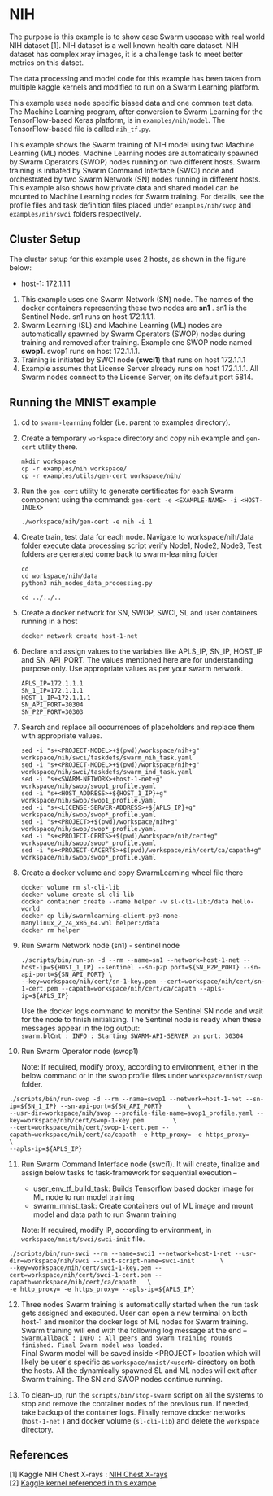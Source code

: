 NIH
========

The purpose is this example is to show case Swarm usecase with real world NIH dataset [1]. NIH dataset is a well known health care dataset. NIH dataset has complex xray images, it is a challenge task to meet better metrics on this datset.

The data processing and model code for this example has been taken from multiple kaggle kernels and modified to run on a Swarm Learning platform.

This example uses node specific biased data and one common test data. The Machine Learning program, after conversion to Swarm Learning for the TensorFlow-based Keras platform, is in `examples/nih/model`. The TensorFlow-based file is called `nih_tf.py`.

This example shows the Swarm training of NIH model using two Machine Learning (ML) nodes. Machine Learning nodes are automatically spawned by Swarm Operators (SWOP) nodes running on two different hosts. Swarm training is initiated by Swarm Command Interface (SWCI) node and orchestrated by two Swarm Network (SN) nodes running in different hosts. This example also shows how private data and shared model can be mounted to Machine Learning nodes for Swarm training. For details, see the profile files and task definition files placed under `examples/nih/swop` and `examples/nih/swci` folders respectively.



## Cluster Setup

The cluster setup for this example uses 2 hosts, as shown in the figure below:  
- host-1: 172.1.1.1  


1. This example uses one Swarm Network (SN) node. The names of the docker containers representing these two nodes are **sn1** . sn1 is the Sentinel Node. sn1 runs on host 172.1.1.1. 
2. Swarm Learning (SL) and Machine Learning (ML) nodes are automatically spawned by Swarm Operators (SWOP) nodes during training and removed after training. Example one SWOP node named **swop1**. swop1 runs on host 172.1.1.1.
3. Training is initiated by SWCI node (**swci1**) that runs on host 172.1.1.1
4. Example assumes that License Server already runs on host 172.1.1.1. All Swarm nodes connect to the License Server, on its default port 5814.



## Running the MNIST example

1. cd to `swarm-learning` folder (i.e. parent to examples directory). 
   

2. Create a temporary `workspace` directory and copy 	`nih` example and `gen-cert` utility there.
   ```
   mkdir workspace
   cp -r examples/nih workspace/
   cp -r examples/utils/gen-cert workspace/nih/
   ```

3. Run the `gen-cert` utility to generate certificates for each Swarm component using the command: `gen-cert -e <EXAMPLE-NAME> -i <HOST-INDEX>`  
 
   ```
   ./workspace/nih/gen-cert -e nih -i 1
   ```  
4. Create train, test data for each node.
   Navigate to workspace/nih/data folder
   execute data processing script
   verify Node1, Node2, Node3, Test folders are generated
   come back to swarm-learning folder
   ```
   cd
   cd workspace/nih/data
   python3 nih_nodes_data_processing.py

   cd ../../..
   ```  
   
5. Create a docker network for SN, SWOP, SWCI, SL and user containers running in a host  

   ```
   docker network create host-1-net
   ```  

6. Declare and assign values to the variables like APLS_IP, SN_IP, HOST_IP and SN_API_PORT. The values mentioned here are for understanding purpose only. Use appropriate values as per your swarm network.
   
    ```
    APLS_IP=172.1.1.1
    SN_1_IP=172.1.1.1
    HOST_1_IP=172.1.1.1
    SN_API_PORT=30304
    SN_P2P_PORT=30303
    ```

7. Search and replace all occurrences of placeholders and replace them with appropriate values.
   ```
   sed -i "s+<PROJECT-MODEL>+$(pwd)/workspace/nih+g" workspace/nih/swci/taskdefs/swarm_nih_task.yaml
   sed -i "s+<PROJECT-MODEL>+$(pwd)/workspace/nih+g" workspace/nih/swci/taskdefs/swarm_ind_task.yaml
   sed -i "s+<SWARM-NETWORK>+host-1-net+g" workspace/nih/swop/swop1_profile.yaml
   sed -i "s+<HOST_ADDRESS>+${HOST_1_IP}+g" workspace/nih/swop/swop1_profile.yaml
   sed -i "s+<LICENSE-SERVER-ADDRESS>+${APLS_IP}+g" workspace/nih/swop/swop*_profile.yaml
   sed -i "s+<PROJECT>+$(pwd)/workspace/nih+g" workspace/nih/swop/swop*_profile.yaml
   sed -i "s+<PROJECT-CERTS>+$(pwd)/workspace/nih/cert+g" workspace/nih/swop/swop*_profile.yaml
   sed -i "s+<PROJECT-CACERTS>+$(pwd)/workspace/nih/cert/ca/capath+g" workspace/nih/swop/swop*_profile.yaml
   ```
  
8. Create a docker volume and copy SwarmLearning wheel file there
   ```
   docker volume rm sl-cli-lib
   docker volume create sl-cli-lib
   docker container create --name helper -v sl-cli-lib:/data hello-world
   docker cp lib/swarmlearning-client-py3-none-manylinux_2_24_x86_64.whl helper:/data
   docker rm helper
   ```

9. Run Swarm Network node (sn1) - sentinel node  
   ```
   ./scripts/bin/run-sn -d --rm --name=sn1 --network=host-1-net --host-ip=${HOST_1_IP} --sentinel --sn-p2p port=${SN_P2P_PORT} --sn-api-port=${SN_API_PORT} \
   --key=workspace/nih/cert/sn-1-key.pem --cert=workspace/nih/cert/sn-1-cert.pem --capath=workspace/nih/cert/ca/capath --apls-ip=${APLS_IP}
   ```
   Use the docker logs command to monitor the Sentinel SN node and wait for the node to finish initializing. The Sentinel node is ready when these messages appear in the log output:  
   `swarm.blCnt : INFO : Starting SWARM-API-SERVER on port: 30304`


10.	Run Swarm Operator node (swop1)  
    
    Note: If required, modify proxy, according to environment, either in the below command or in the swop profile files under `workspace/mnist/swop` folder.  
   ```
./scripts/bin/run-swop -d --rm --name=swop1 --network=host-1-net --sn-ip=${SN_1_IP} --sn-api-port=${SN_API_PORT}       \
--usr-dir=workspace/nih/swop --profile-file-name=swop1_profile.yaml --key=workspace/nih/cert/swop-1-key.pem        \
--cert=workspace/nih/cert/swop-1-cert.pem --capath=workspace/nih/cert/ca/capath -e http_proxy= -e https_proxy=     \
--apls-ip=${APLS_IP}
   ```

11.	Run Swarm Command Interface node (swci1). It will create, finalize and assign below tasks to task-framework for sequential execution –  
    - user_env_tf_build_task: Builds Tensorflow based docker image for ML node to run model training  
    - swarm_mnist_task: Create containers out of ML image and mount model and data path to run Swarm training  
    
    Note: If required, modify IP, according to environment, in `workspace/mnist/swci/swci-init` file.  
   ```
./scripts/bin/run-swci --rm --name=swci1 --network=host-1-net --usr-dir=workspace/nih/swci --init-script-name=swci-init       \
--key=workspace/nih/cert/swci-1-key.pem --cert=workspace/nih/cert/swci-1-cert.pem --capath=workspace/nih/cert/ca/capath   \
-e http_proxy= -e https_proxy= --apls-ip=${APLS_IP}

   ```

12.	Three nodes Swarm training is automatically started when the run task gets assigned and executed. User can open a new terminal on both host-1 and monitor the docker logs of ML nodes for Swarm training. Swarm training will end with the following log message at the end –  
    `SwarmCallback : INFO : All peers and Swarm training rounds finished. Final Swarm model was loaded.`  
    Final Swarm model will be saved inside \<PROJECT\> location which will likely be user's specific as `workspace/mnist/<userN>` directory on both the hosts. All the dynamically spawned SL and ML nodes will exit after Swarm training. The SN and SWOP nodes continue running.

13.	To clean-up, run the `scripts/bin/stop-swarm` script on all the systems to stop and remove the container nodes of the previous run. If needed, take backup of the container logs. Finally remove docker networks (`host-1-net` ) and docker volume (`sl-cli-lib`) and delete the `workspace` directory.
        


## References
[1]	Kaggle NIH Chest X-rays : [NIH Chest X-rays](https://www.kaggle.com/datasets/nih-chest-xrays/data)  
[2] [Kaggle kernel referenced in this exampe ](https://www.kaggle.com/code/adamjgoren/nih-chest-x-ray-multi-classification)
